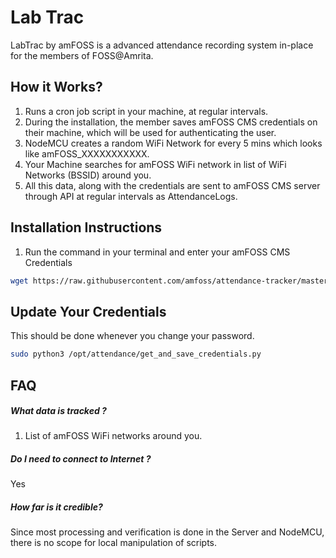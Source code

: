 # Lab Trac

LabTrac by amFOSS is a advanced attendance recording system in-place for the members of FOSS@Amrita.

## How it Works?

1. Runs a cron job script in your machine, at regular intervals.
2. During the installation, the member saves amFOSS CMS credentials on their machine, which will be used for authenticating the user.
3. NodeMCU creates a random WiFi Network for every 5 mins which looks like amFOSS_XXXXXXXXXXX.
4. Your Machine searches for amFOSS WiFi network in list of WiFi Networks (BSSID) around you.
5. All this data, along with the credentials are sent to amFOSS CMS server through API at regular intervals as AttendanceLogs.

## Installation Instructions

1. Run the command in your terminal and enter your amFOSS CMS Credentials
```bash
wget https://raw.githubusercontent.com/amfoss/attendance-tracker/master/install.sh ; bash -e install.sh
```

## Update Your Credentials

This should be done whenever you change your password.

```bash
sudo python3 /opt/attendance/get_and_save_credentials.py
```

## FAQ

##### What data is tracked ?

1. List of amFOSS WiFi networks around you.

##### Do I need to connect to Internet ?
Yes

##### How far is it credible?
Since most processing and verification is done in the Server and NodeMCU, there is no scope
for local manipulation of scripts.